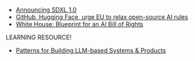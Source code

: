 - [Announcing SDXL 1.0](https://stability.ai/blog/stable-diffusion-sdxl-1-announcement)
- [GitHub, Hugging Face, urge EU to relax open-source AI rules](https://cointelegraph.com/news/github-hugging-face-urge-eu-relax-open-source-ai-rules)
- [White House: Blueprint for an AI Bill of Rights](https://www.whitehouse.gov/ostp/ai-bill-of-rights)

LEARNING RESOURCE!
- [Patterns for Building LLM-based Systems & Products](https://eugeneyan.com/writing/llm-patterns)